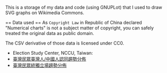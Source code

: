 This is a storage of my data and code (using GNUPLot) that I used to draw SVG graphs on Wikimedia Commons.

== Data used ==
As ``Copyright Law`` in Republic of China declared "Numerical charts" is not a subject matter of copyright,
you can safely treated the original data as public domain.

The CSV derivative of those data is licensed under CC0. 

* Election Study Center, NCCU, Taiwan:
 * [臺灣民眾臺灣人/中國人認同趨勢分佈](https://esc.nccu.edu.tw/course/news.php?Sn=166)
 * [臺灣民眾統獨立場趨勢分佈](https://esc.nccu.edu.tw/course/news.php?Sn=167)
